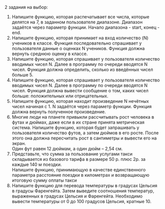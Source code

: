 2 задания на выбор:
1.  Напишите функцию, которая распечатывает все числа, которые делятся на 7, в заданном пользователе диапазоне. Диапазон задаётся через параметр функции. Начало диапазона - start, конец - end.
2.  Напишите функцию, которая принимает на вход количество (N) учеников в классе. Функция последовательно спрашивает у пользователя данные о оценках N учеников. Функция должна вернуть среднюю оценку в классе.
3.  Напишите функцию, которая спрашивает у пользователя количество вводимых чисел N. Далее в программу по очереди вводятся N чисел. Функция должна определить, сколько из введённых чисел больше 5.
4.  Напишите функцию, которая спрашивает у пользователя количество вводимых чисел N. Далее в программу по очереди вводятся N чисел. Функция должна вывести сообщение о том, каких чисел больше: положительных или отрицательных.
5. Напишите функцию, которая находит произведение N нечётных чисел начиная с 1. N задаётся через параметр функции. Функция должна вернуть полученное произведение.
6. Многие люди на планете привыкли рассчитывать рост человека в футах и дюймах, даже если в их стране принята метрическая система. Напишите функцию, которая будет запрашивать у пользователя количество футов, а  затем дюймов в  его росте. После этого она должна пересчитать рост в сантиметры и вывести его на экран. <br>
Один фут равен 12 дюймам, а один дюйм – 2,54 см.
7. Представьте, что сумма за пользование услугами такси складывается из базового тарифа в  размере 50 р. плюс 2р. за каждые 140 м поездки. <br>
   Напишите функцию, принимающую в качестве единственного параметра расстояние поездки в километрах и возвращающую итоговую сумму оплаты такси 
8. Напишите функцию для перевода температуры в градусах Цельсия в градусы Фаренгейта. Затем выведите соотношения температур, выраженных в градусах Цельсия и Фаренгейта. Необходимо вывести температуры от 0 до 100 градусов Цельсия, кратные 10.
